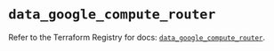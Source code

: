 # `data_google_compute_router`

Refer to the Terraform Registry for docs: [`data_google_compute_router`](https://registry.terraform.io/providers/hashicorp/google/5.17.0/docs/data-sources/compute_router).
